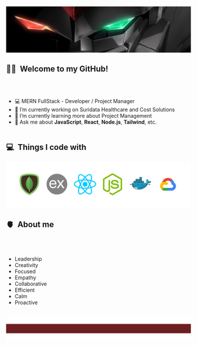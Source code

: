 <p align="center">
	<img src="img/top-01.png">
</p>

## 🖐🏻 &nbsp;Welcome to my GitHub!
<br></br>
- 💻 MERN FullStack - Developer / Project Manager
- 🔭 I’m currently working on Suridata Healthcare and Cost Solutions
- 🌱 I’m currently learning more about Project Management
- 💬 Ask me about **JavaScript**, **React**, **Node.js**, **Tailwind**, etc.
<br><br>

## 💻 &nbsp;Things I code with
<p align="center">
	<img src="img/technologies.png">
</p>

## 🫀 &nbsp;About me
<br></br>
-  Leadership
-  Creativity
-  Focused
-  Empathy
-  Collaborative
-  Efficient
-  Calm
-  Proactive
<br></br>
<p align="center">
	<img src="img/bot-01.png">
</p>

